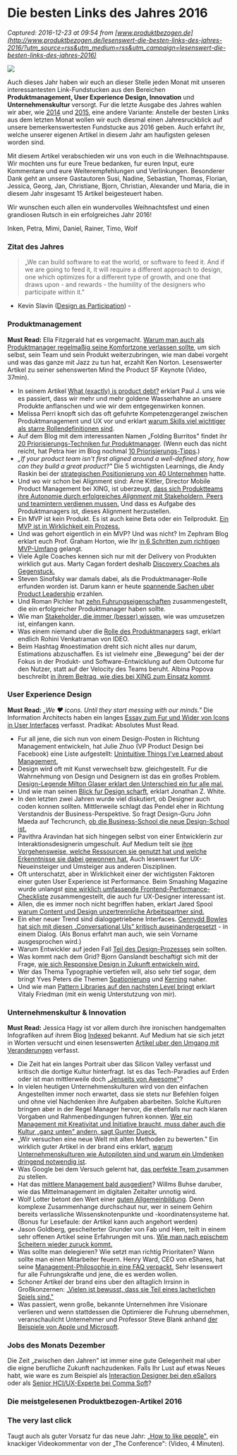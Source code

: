 # Die besten Links des Jahres 2016

_Captured: 2016-12-23 at 09:54 from [www.produktbezogen.de](http://www.produktbezogen.de/lesenswert-die-besten-links-des-jahres-2016/?utm_source=rss&utm_medium=rss&utm_campaign=lesenswert-die-besten-links-des-jahres-2016)_

![](http://www.produktbezogen.de/wp-content/uploads/2016/12/illustration-best-of-2016.png)

Auch dieses Jahr haben wir euch an dieser Stelle jeden Monat mit unseren interessantesten Link-Fundstucken aus den Bereichen **Produktmanagement, User Experience Design, Innovation** und **Unternehmenskultur** versorgt. Fur die letzte Ausgabe des Jahres wahlen wir aber, wie [2014](http://www.produktbezogen.de/lesenswert-die-besten-links-2014/) und [2015](http://www.produktbezogen.de/lesenswert-die-besten-links-2015/), eine andere Variante: Anstelle der besten Links aus dem letzten Monat wollen wir euch diesmal einen Jahresruckblick auf unsere bemerkenswertesten Fundstucke aus 2016 geben. Auch erfahrt ihr, welche unserer eigenen Artikel in diesem Jahr am haufigsten gelesen worden sind.

Mit diesem Artikel verabschieden wir uns von euch in die Weihnachtspause. Wir mochten uns fur eure Treue bedanken, fur euren Input, eure Kommentare und eure Weiterempfehlungen und Verlinkungen. Besonderer Dank geht an unsere Gastautoren Susi, Nadine, Sebastian, Thomas, Florian, Jessica, Georg, Jan, Christiane, Bjorn, Christian, Alexander und Maria, die in diesem Jahr insgesamt 15 Artikel beigesteuert haben.

Wir wunschen euch allen ein wundervolles Weihnachtsfest und einen grandiosen Rutsch in ein erfolgreiches Jahr 2016!

Inken, Petra, Mimi, Daniel, Rainer, Timo, Wolf

### Zitat des Jahres

> „We can build software to eat the world, or software to feed it. And if we are going to feed it, it will require a different approach to design, one which optimizes for a different type of growth, and one that draws upon - and rewards - the humility of the designers who participate within it."  
- Kevin Slavin ([Design as Participation](http://www.pubpub.org/pub/design-as-participation)) -

### Produktmanagement

**Must Read:** Ella Fitzgerald hat es vorgemacht. [Warum man auch als Produktmanager regelmaßig seine Komfortzone verlassen sollte](https://library.gv.com/please-make-yourself-uncomfortable-6d735ee5bec5#.iggxuo9f8), um sich selbst, sein Team und sein Produkt weiterzubringen, wie man dabei vorgeht und was das ganze mit Jazz zu tun hat, erzahlt Ken Norton. Lesenswerter Artikel zu seiner sehenswerten Mind the Product SF Keynote (Video, 37min).

  * In seinem Artikel [What (exactly) is product debt?](https://medium.com/art-marketing/on-product-debt-4dc03a780ab1#.51nv5euy4) erklart Paul J. uns wie es passiert, dass wir mehr und mehr goldene Wasserhahne an unsere Produkte anflanschen und wie wir dem entgegenwirken konnen.
  * Melissa Perri knopft sich das oft gefuhrte Kompetenzgerangel zwischen Produktmanagement und UX vor und erklart [warum Skills viel wichtiger als starre Rollendefinitionen sind](http://melissaperri.com/2016/01/17/pmvsux/#.Vq99N1PhAUH).
  * Auf dem Blog mit dem interessanten Namen „Folding Burritos" findet ihr [20 Priorisierungs-Techniken fur Produktmanager](http://foldingburritos.com/product-prioritization-techniques/). (Wenn euch das nicht reicht, hat Petra hier im Blog nochmal [10 Priorisierungs-Tipps](http://www.produktbezogen.de/sag-mal-wie-priorisierst-du-eigentlich-7-techniken-fuer-klare-entscheidungen/).)
  * _„If your product team isn't first aligned around a well-defined story, how can they build a great product?"_ Die 5 wichtigsten Learnings, die Andy Raskin bei der [strategischen Positionierung von 40 Unternehmen](https://medium.com/firm-narrative/what-i-ve-learned-positioning-40-companies-21dbfddfca6d#.zwinm5ljc) hatte.
  * Und wo wir schon bei Alignment sind: Arne Kittler, Director Mobile Product Management bei XING, ist uberzeugt, [dass sich Produktteams ihre Autonomie durch erfolgreiches _Alignment_ mit Stakeholdern, Peers und teamintern verdienen mussen.](https://medium.com/@ArneKittler/collaborative-alignment-for-product-managers-53d5aba59731#.w741fos8q) Und dass es Aufgabe des Produktmanagers ist, dieses Alignment herzustellen.
  * Ein MVP ist kein Produkt. Es ist auch keine Beta oder ein Teilprodukt. [Ein MVP ist in Wirklichkeit ein Prozess.](http://themacro.com/articles/2016/01/minimum-viable-product-process/)
  * Und was gehort eigentlich in ein MVP? Und was nicht? Im Zephram Blog erklart euch Prof. Graham Horton, wie Ihr [in 6 Schritten zum richtigen MVP-Umfang](http://www.zephram.de/blog/startups/sechs-schritte-minimum-viable-product/) gelangt.
  * Viele Agile Coaches kennen sich nur mit der Delivery von Produkten wirklich gut aus. Marty Cagan fordert deshalb [Discovery Coaches als Gegenstuck.](http://www.svpg.com/discovery-coaches/)
  * Steven Sinofsky war damals dabei, als die Produktmanager-Rolle erfunden worden ist. Darum kann er heute [spannende Sachen uber Product Leadership](https://blog.mixpanel.com/2016/08/11/steven-sinofsky-product-leadership/) erzahlen.
  * Und Roman Pichler hat [zehn Fuhrungseigenschaften](http://www.romanpichler.com/blog/10-leadership-qualities-product-manager-product-owner/) zusammengestellt, die ein erfolgreicher Produktmanager haben sollte.
  * Wie man [Stakeholder, die immer (besser) wissen,](http://foldingburritos.com/articles/2016/01/22/how-to-deal-with-sinatra-stakeholders/) wie was umzusetzen ist, einfangen kann.
  * Was einem niemand uber die [Rolle des Produktmanagers](https://www.linkedin.com/pulse/so-you-want-manage-product-what-one-tells-role-rohini-venkatraman) sagt, erklart endlich Rohini Venkatraman von IDEO.
  * Beim Hashtag #noestimation dreht sich nicht alles nur darum, Estimations abzuschaffen. Es ist vielmehr eine „Bewegung" bei der der Fokus in der Produkt- und Software-Entwicklung auf dem Outcome fur den Nutzer, statt auf der Velocity des Teams beruht. Albina Popova beschreibt [in ihrem Beitrag, wie dies bei XING zum Einsatz kommt](https://medium.com/xing-engineering/putting-noestimates-in-action-2dd389e716dd#.y3m7zuxro).

### User Experience Design

**Must Read:** _„We ♥ icons. Until they start messing with our minds."_ Die Information Architects haben ein langes [Essay zum Fur und Wider von Icons in User Interfaces](https://ia.net/know-how/on-icons) verfasst. Pradikat: Absolutes Must Read.

  * Fur all jene, die sich nun von einem Design-Posten in Richtung Management entwickeln, hat Julie Zhuo (VP Product Design bei Facebook) eine Liste aufgestellt: [Unintuitive Things I've Learned about Management.](https://medium.com/the-year-of-the-looking-glass/unintuitive-things-i-ve-learned-about-management-f2c42d68604b#.x4b7udvec)
  * Design wird oft mit Kunst verwechselt bzw. gleichgestellt. Fur die Wahrnehmung von Design und Designern ist das ein großes Problem. [Design-Legende Milton Glaser erklart den Unterschied ein fur alle mal.](http://qz.com/823204/graphic-design-legend-milton-glaser-dispels-a-universal-misunderstanding-of-design-and-art/)
  * Und wie man seinen [Blick fur Design scharft](https://medium.com/@JonathanZWhite/developing-your-eye-for-design-cce944bbeae4?scid=social60547726&adbid=722497756955148289&adbpl=tw&adbpr=3689838915#.tkqzcm3tq), erklart Jonathan Z. White.
  * In den letzten zwei Jahren wurde viel diskutiert, ob Designer auch coden konnen sollten. Mittlerweile schlagt das Pendel eher in Richtung Verstandnis der Business-Perspektive. So fragt Design-Guru John Maeda auf Techcrunch, [ob die Business-School die neue Design-School ist.](https://techcrunch.com/2016/06/21/is-business-school-the-new-design-school/)
  * Pavithra Aravindan hat sich hingegen selbst von einer Entwicklerin zur Interaktionsdesignerin umgeschult. Auf Medium teilt sie [ihre Vorgehensweise, welche Ressourcen sie genutzt hat und welche Erkenntnisse sie dabei gewonnen hat.](https://byrslf.co/from-an-engineer-to-a-designer-9a8e154afcd0#.1yd2i0vi1) Auch lesenswert fur UX-Neueinsteiger und Umsteiger aus anderen Disziplinen.
  * Oft unterschatzt, aber in Wirklichkeit einer der wichtigsten Faktoren einer guten User Experience ist Performance. Beim Smashing Magazine wurde unlangst [eine wirklich umfassende Frontend-Performance-Checkliste](https://www.smashingmagazine.com/2016/12/front-end-performance-checklist-2017-pdf-pages/) zusammengestellt, die auch fur UX-Designer interessant ist.
  * Allen, die es immer noch nicht begriffen haben, erklart Jared Spool [warum Content und Design unzertrennliche Arbeitspartner sind.](https://medium.com/uie-brain-sparks/content-and-design-are-inseparable-work-partners-5e1450ac5bba#.weg3hq7rj)
  * Ein eher neuer Trend sind dialoggetriebene Interfaces. [Cennydd Bowles hat sich mit diesen „Conversational UIs" kritisch auseinandergesetzt](http://www.cennydd.com/writing/what-happens-next-with-conversational-uis) - in einem Dialog. (Als Bonus erfahrt man auch, wie sein Vorname ausgesprochen wird.)
  * Warum Entwickler auf jeden Fall [Teil des Design-Prozesses](http://lifeimitatescode.com/programmers-part-of-design-process) sein sollten.
  * Was kommt nach dem Grid? Bjorn Ganslandt beschaftigt sich mit der Frage, [wie sich Responsive Design in Zukunft entwickeln wird.](https://medium.com/@Ansimorph/beyond-the-grid-what-s-next-for-responsive-697c6e12fd50#.a5r5za7jr)
  * Wer das Thema Typographie vertiefen will, also sehr tief sogar, dem bringt Yves Peters die Themen [Spationierung](https://www.fontshop.com/content/adventures-in-space_spacing) und [Kerning](https://www.fontshop.com/content/adventures-in-space-kerning) naher.
  * Und wie man [Pattern Libraries auf den nachsten Level bringt](https://www.smashingmagazine.com/taking-pattern-libraries-next-level/) erklart Vitaly Friedman (mit ein wenig Unterstutzung von mir).

### Unternehmenskultur & Innovation

**Must Read:** Jessica Hagy ist vor allem durch ihre ironischen handgemalten Infografiken auf ihrem Blog [Indexed](http://thisisindexed.com/) bekannt. Auf Medium hat sie sich jetzt in Worten versucht und einen lesenswerten [Artikel uber den Umgang mit Veranderungen](https://medium.com/keep-learning-keep-growing/how-you-ll-surive-6d9fdcb3f91a#.ycsyi3vep) verfasst.

  * Die Zeit hat ein langes Portrait uber das Silicon Valley verfasst und kritisch die dortige Kultur hinterfragt. Ist es das Tech-Paradies auf Erden oder ist man mittlerweile doch „[Jenseits von Awesome"](http://www.zeit.de/kultur/2016-01/silicon-valley-startups-steve-jobs-reise#1)?
  * In vielen heutigen Unternehmenskulturen wird von den einfachen Angestellten immer noch erwartet, dass sie stets nur Befehlen folgen und ohne viel Nachdenken ihre Aufgaben abarbeiten. Solche Kulturen bringen aber in der Regel Manager hervor, die ebenfalls nur nach klaren Vorgaben und Rahmenbedingungen fuhren konnen. [Wer ein Management mit Kreativitat und Initiative braucht, muss daher auch die Kultur „ganz unten" andern, sagt Gunter Dueck.](http://www.omnisophie.com/dd259-duales-management-geht-das-ueberhaupt-februar-2016/)
  * „Wir versuchen eine neue Welt mit alten Methoden zu bewerten." Ein wirklich guter Artikel in der brand eins erklart, [warum Unternehmenskulturen wie Autopiloten sind und warum ein Umdenken dringend notwendig ist](http://www.brandeins.de/archiv/2016/richtig-bewerten/wolf-lotter-einleitung-richtig-bewerten/).
  * Was Google bei dem Versuch gelernt hat, [das perfekte Team z](http://www.nytimes.com/2016/02/28/magazine/what-google-learned-from-its-quest-to-build-the-perfect-team.html?_r=2)usammen zu stellen.
  * Hat das [mittlere Management bald ausgedient](http://blog.wiwo.de/management/2016/04/24/willms-buhse-middelmanagement/)? Willms Buhse daruber, wie das Mittelmanagement im digitalen Zeitalter unnotig wird.
  * Wolf Lotter betont den Wert einer [guten Allgemeinbildung](http://www.brandeins.de/index.php?id=10649). Denn komplexe Zusammenhange durchschaut nur, wer in seinem Gehirn bereits verlassliche Wissensknotenpunkte und -koordinatensysteme hat. (Bonus fur Lesefaule: der Artikel kann auch angehort werden)
  * Jason Goldberg, gescheiterter Grunder von Fab und Hem, teilt in einem sehr offenen Artikel seine Erfahrungen mit uns. [Wie man nach epischem Scheitern wieder zuruck kommt.](https://hackernoon.com/on-the-rebound-from-epic-failure-88e77d2b39af#.oth19vmjz)
  * Was sollte man delegieren? Wie setzt man richtig Prioritaten? Wann sollte man einen Mitarbeiter feuern. Henry Ward, CEO von eShares, hat seine [Management-Philosophie in eine FAQ verpackt.](https://blog.esharesinc.com/a-managers-faq-35858a229f84#.reoh80vff) Sehr lesenswert fur alle Fuhrungskrafte und jene, die es werden wollen.
  * Schoner Artikel der brand eins uber den alltaglich Irrsinn in Großkonzernen: „[Vielen ist bewusst, dass sie Teil eines lacherlichen Spiels sind."](https://www.brandeins.de/archiv/2015/oekonomischer-unsinn/mad-business-vielen-ist-bewusst-dass-sie-teil-eines-laecherlichen-spiels-sind/)
  * Was passiert, wenn große, bekannte Unternehmen ihre Visionare verlieren und wenn stattdessen die Optimierer die Fuhrung ubernehmen, veranschaulicht Unternehmer und Professor Steve Blank anhand [der Beispiele von Apple und Microsoft](https://steveblank.com/2016/10/24/why-tim-cook-is-steve-ballmer-and-why-he-still-has-his-job-at-apple/).

### Jobs des Monats Dezember

Die Zeit „zwischen den Jahren" ist immer eine gute Gelegenheit mal uber die eigne berufliche Zukunft nachzudenken. Falls Ihr Lust auf etwas Neues habt, wie ware es zum Beispiel als [Interaction Designer bei den eSailors](http://www.produktbezogen.de/job/interaction-designer-fm/) oder als [Senior HCI/UX-Experte bei Comma Soft](http://www.produktbezogen.de/job/senior-hciux-experte-wm/)?

### Die meistgelesenen Produktbezogen-Artikel 2016

### The very last click

Taugt auch als guter Vorsatz fur das neue Jahr: „[How to like people"](http://videos.theconference.se/derek-sivers-how-to-like-people), ein knackiger Videokommentar von der „The Conference": (Video, 4 Minuten).
